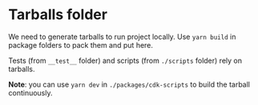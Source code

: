 # Tarballs folder

We need to generate tarballs to run project locally.
Use `yarn build` in package folders to pack them and put here.

Tests (from `__test__` folder) and scripts (from `./scripts` folder) rely on tarballs.

**Note**: you can use `yarn dev` in `./packages/cdk-scripts` to build the tarball continuously.
